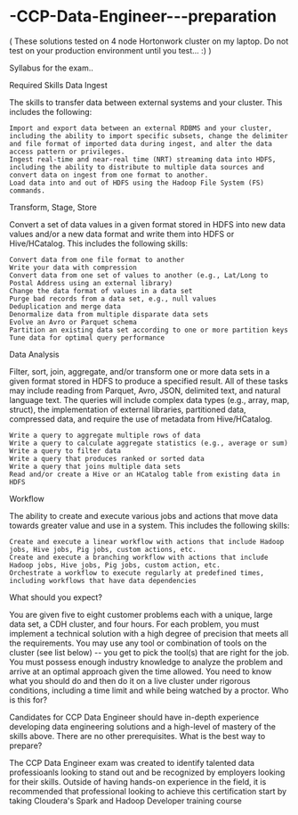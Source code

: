 # -CCP-Data-Engineer---preparation
( These solutions tested on 4 node Hortonwork cluster on my laptop. Do not test on your production environment until you test... :) )

Syllabus for the exam..


Required Skills
Data Ingest

The skills to transfer data between external systems and your cluster. This includes the following:

    Import and export data between an external RDBMS and your cluster, including the ability to import specific subsets, change the delimiter and file format of imported data during ingest, and alter the data access pattern or privileges.
    Ingest real-time and near-real time (NRT) streaming data into HDFS, including the ability to distribute to multiple data sources and convert data on ingest from one format to another.
    Load data into and out of HDFS using the Hadoop File System (FS) commands.

Transform, Stage, Store

Convert a set of data values in a given format stored in HDFS into new data values and/or a new data format and write them into HDFS or Hive/HCatalog. This includes the following skills:

    Convert data from one file format to another
    Write your data with compression
    Convert data from one set of values to another (e.g., Lat/Long to Postal Address using an external library)
    Change the data format of values in a data set
    Purge bad records from a data set, e.g., null values
    Deduplication and merge data
    Denormalize data from multiple disparate data sets
    Evolve an Avro or Parquet schema
    Partition an existing data set according to one or more partition keys
    Tune data for optimal query performance

Data Analysis

Filter, sort, join, aggregate, and/or transform one or more data sets in a given format stored in HDFS to produce a specified result. All of these tasks may include reading from Parquet, Avro, JSON, delimited text, and natural language text. The queries will include complex data types (e.g., array, map, struct), the implementation of external libraries, partitioned data, compressed data, and require the use of metadata from Hive/HCatalog.

    Write a query to aggregate multiple rows of data
    Write a query to calculate aggregate statistics (e.g., average or sum)
    Write a query to filter data
    Write a query that produces ranked or sorted data
    Write a query that joins multiple data sets
    Read and/or create a Hive or an HCatalog table from existing data in HDFS

Workflow

The ability to create and execute various jobs and actions that move data towards greater value and use in a system. This includes the following skills:

    Create and execute a linear workflow with actions that include Hadoop jobs, Hive jobs, Pig jobs, custom actions, etc.
    Create and execute a branching workflow with actions that include Hadoop jobs, Hive jobs, Pig jobs, custom action, etc.
    Orchestrate a workflow to execute regularly at predefined times, including workflows that have data dependencies

What should you expect?

You are given five to eight customer problems each with a unique, large data set, a CDH cluster, and four hours. For each problem, you must implement a technical solution with a high degree of precision that meets all the requirements. You may use any tool or combination of tools on the cluster (see list below) -- you get to pick the tool(s) that are right for the job. You must possess enough industry knowledge to analyze the problem and arrive at an optimal approach given the time allowed. You need to know what you should do and then do it on a live cluster under rigorous conditions, including a time limit and while being watched by a proctor.
Who is this for?

Candidates for CCP Data Engineer should have in-depth experience developing data engineering solutions and a high-level of mastery of the skills above. There are no other prerequisites.
What is the best way to prepare?

The CCP Data Engineer exam was created to identify talented data professioanls looking to stand out and be recognized by employers looking for their skills. Outside of having hands-on experience in the field, it is recommended that professional looking to achieve this certification start by taking Cloudera's Spark and Hadoop Developer training course

